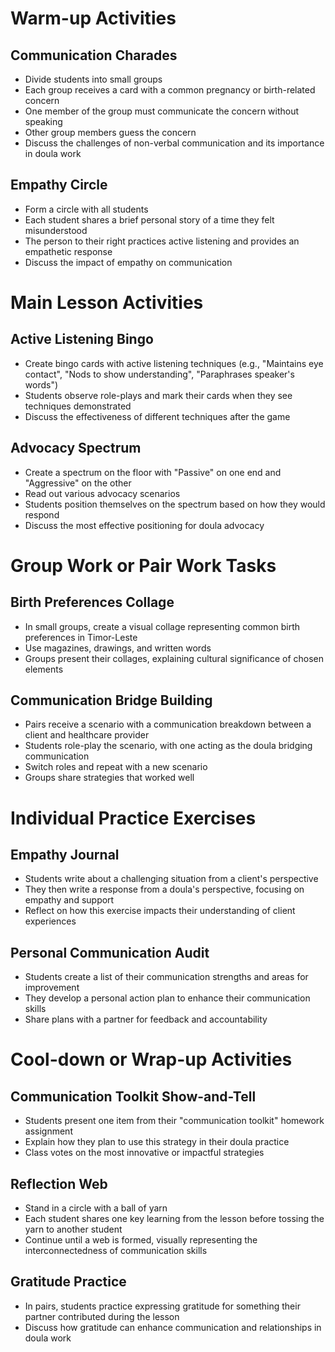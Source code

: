 # Warm-up Activities

## Communication Charades
- Divide students into small groups
- Each group receives a card with a common pregnancy or birth-related concern
- One member of the group must communicate the concern without speaking
- Other group members guess the concern
- Discuss the challenges of non-verbal communication and its importance in doula work

## Empathy Circle
- Form a circle with all students
- Each student shares a brief personal story of a time they felt misunderstood
- The person to their right practices active listening and provides an empathetic response
- Discuss the impact of empathy on communication

# Main Lesson Activities

## Active Listening Bingo
- Create bingo cards with active listening techniques (e.g., "Maintains eye contact", "Nods to show understanding", "Paraphrases speaker's words")
- Students observe role-plays and mark their cards when they see techniques demonstrated
- Discuss the effectiveness of different techniques after the game

## Advocacy Spectrum
- Create a spectrum on the floor with "Passive" on one end and "Aggressive" on the other
- Read out various advocacy scenarios
- Students position themselves on the spectrum based on how they would respond
- Discuss the most effective positioning for doula advocacy

# Group Work or Pair Work Tasks

## Birth Preferences Collage
- In small groups, create a visual collage representing common birth preferences in Timor-Leste
- Use magazines, drawings, and written words
- Groups present their collages, explaining cultural significance of chosen elements

## Communication Bridge Building
- Pairs receive a scenario with a communication breakdown between a client and healthcare provider
- Students role-play the scenario, with one acting as the doula bridging communication
- Switch roles and repeat with a new scenario
- Groups share strategies that worked well

# Individual Practice Exercises

## Empathy Journal
- Students write about a challenging situation from a client's perspective
- They then write a response from a doula's perspective, focusing on empathy and support
- Reflect on how this exercise impacts their understanding of client experiences

## Personal Communication Audit
- Students create a list of their communication strengths and areas for improvement
- They develop a personal action plan to enhance their communication skills
- Share plans with a partner for feedback and accountability

# Cool-down or Wrap-up Activities

## Communication Toolkit Show-and-Tell
- Students present one item from their "communication toolkit" homework assignment
- Explain how they plan to use this strategy in their doula practice
- Class votes on the most innovative or impactful strategies

## Reflection Web
- Stand in a circle with a ball of yarn
- Each student shares one key learning from the lesson before tossing the yarn to another student
- Continue until a web is formed, visually representing the interconnectedness of communication skills

## Gratitude Practice
- In pairs, students practice expressing gratitude for something their partner contributed during the lesson
- Discuss how gratitude can enhance communication and relationships in doula work